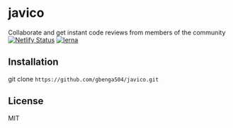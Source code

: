# javico

Collaborate and get instant code reviews from members of the community [![Netlify Status](https://api.netlify.com/api/v1/badges/69ab990a-7abb-4115-b728-3f70b44484c2/deploy-status)](https://app.netlify.com/sites/javico/deploys) [![lerna](https://img.shields.io/badge/maintained%20with-lerna-cc00ff.svg)](https://lerna.js.org/)

## Installation

git clone `https://github.com/gbenga504/javico.git`

## License

MIT
